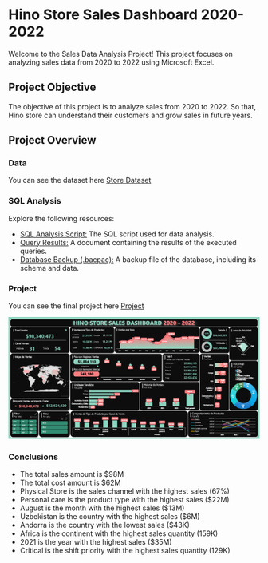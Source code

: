 # Hino Store Sales Dashboard 2020-2022

Welcome to the Sales Data Analysis Project! This project focuses on analyzing sales data from 2020 to 2022 using Microsoft Excel.

## Project Objective

The objective of this project is to analyze sales from 2020 to 2022. So that, Hino store can understand their customers and grow sales in future years.

## Project Overview

### Data

You can see the dataset here [Store Dataset](./dataset.csv)

### SQL Analysis

Explore the following resources:

- [SQL Analysis Script:](./analysis.sql) The SQL script used for data analysis.
- [Query Results:](./analysis.docx) A document containing the results of the executed queries.
- [Database Backup (.bacpac):](./hinoStore.bacpac) A backup file of the database, including its schema and data.

### Project

You can see the final project here [Project](./dashboard.xlsx)

![Dashboard](./1.png)

### Conclusions

- The total sales amount is $98M
- The total cost amount is $62M
- Physical Store is the sales channel with the highest sales (67%)
- Personal care is the product type with the highest sales ($22M)
- August is the month with the highest sales ($13M)
- Uzbekistan is the country with the highest sales ($6M)
- Andorra is the country with the lowest sales ($43K)
- Africa is the continent with the highest sales quantity (159K)
- 2021 is the year with the highest sales ($35M)
- Critical is the shift priority with the highest sales quantity (129K)

